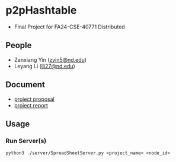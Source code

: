 # p2pHashtable
- Final Project for FA24-CSE-40771 Distributed 
 
## People
- Zanxiang Yin (zyin5@nd.edu)
- Leyang Li (lli27@nd.edu)

## Document
- [project proposal](https://docs.google.com/document/d/1WbyIjw985jdG8tDCrGutfF6qgVYsxmeQ8zx6wO8MM0A/edit?tab=t.0)
- [project report](https://docs.google.com/document/d/1BwiXdTeq11H4dstQn3BZIUQmUbn_gdoFPMAWAzMkHok/edit?tab=t.0)

## Usage

### Run Server(s)
```
python3 ./server/SpreadSheetServer.py <project_name> <node_id>
```

